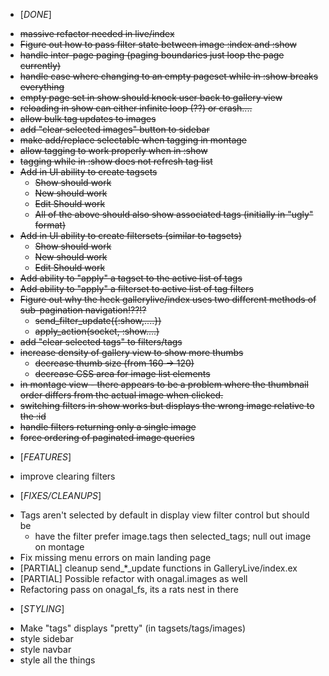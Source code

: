 * [*DONE*]
- ~~massive refactor needed in live/index~~
- ~~Figure out how to pass filter state between image :index and :show~~
- ~~handle inter-page paging (paging boundaries just loop the page currently)~~
- ~~handle case where changing to an empty pageset while in :show breaks everything~~
- ~~empty page set in show should knock user back to gallery view~~
- ~~reloading in show can either infinite loop (??) or crash....~~
- ~~allow bulk tag updates to images~~
- ~~add "clear selected images" button to sidebar~~
- ~~make add/replace selectable when tagging in montage~~
- ~~allow tagging to work properly when in :show~~
- ~~tagging while in :show does not refresh tag list~~
- ~~Add in UI ability to create tagsets~~
  - ~~Show should work~~
  - ~~New should work~~
  - ~~Edit Should work~~
  - ~~All of the above should also show associated tags (initially in "ugly" format)~~
- ~~Add in UI ability to create filtersets (similar to tagsets)~~
  - ~~Show should work~~
  - ~~New should work~~
  - ~~Edit Should work~~
- ~~Add ability to "apply" a tagset to the active list of tags~~
- ~~Add ability to "apply" a filterset to active list of tag filters~~
- ~~Figure out why the heck gallerylive/index uses two different methods of sub-pagination navigation!??!?~~
  - ~~send_filter_update({:show,....})~~
  - ~~apply_action(socket, :show....)~~
- ~~add "clear selected tags" to filters/tags~~
- ~~increase density of gallery view to show more thumbs~~
  - ~~decrease thumb size (from 160 -> 120)~~
  - ~~decrease CSS area for image list elements~~
- ~~in montage view - there appears to be a problem where the thumbnail order differs from the actual image when clicked.~~
- ~~switching filters in show works but displays the wrong image relative to the :id~~
- ~~handle filters returning only a single image~~
- ~~force ordering of paginated image queries~~

* [*FEATURES*]
- improve clearing filters

* [*FIXES/CLEANUPS*]
- Tags aren't selected by default in display view filter control but should be
  - have the filter prefer image.tags then selected_tags; null out image on montage
- Fix missing menu errors on main landing page
- [PARTIAL] cleanup send_*_update functions in GalleryLive/index.ex
- [PARTIAL] Possible refactor with onagal.images as well
- Refactoring pass on onagal_fs, its a rats nest in there

* [*STYLING*]
- Make "tags" displays "pretty" (in tagsets/tags/images)
- style sidebar
- style navbar
- style all the things
